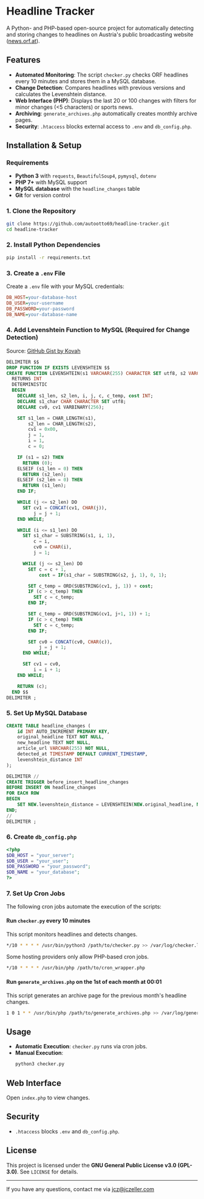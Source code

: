 # Headline Tracker

A Python- and PHP-based open-source project for automatically detecting and storing changes to headlines on Austria's public broadcasting  website ([news.orf.at](https://news.orf.at)).

## Features
- **Automated Monitoring**: The script `checker.py` checks ORF headlines every 10 minutes and stores them in a MySQL database.
- **Change Detection**: Compares headlines with previous versions and calculates the Levenshtein distance.
- **Web Interface (PHP)**: Displays the last 20 or 100 changes with filters for minor changes (<5 characters) or sports news.
- **Archiving**: `generate_archives.php` automatically creates monthly archive pages.
- **Security**: `.htaccess` blocks external access to `.env` and `db_config.php`.

## Installation & Setup

### Requirements
- **Python 3** with `requests`, `BeautifulSoup4`, `pymysql`, `dotenv`
- **PHP 7+** with MySQL support
- **MySQL database** with the `headline_changes` table
- **Git** for version control

### 1. Clone the Repository
```sh
git clone https://github.com/autootto69/headline-tracker.git
cd headline-tracker
```

### 2. Install Python Dependencies
```sh
pip install -r requirements.txt
```

### 3. Create a `.env` File
Create a `.env` file with your MySQL credentials:
```ini
DB_HOST=your-database-host
DB_USER=your-username
DB_PASSWORD=your-password
DB_NAME=your-database-name
```

### 4. Add Levenshtein Function to MySQL (Required for Change Detection)
Source: [GitHub Gist by Kovah](https://gist.github.com/Kovah/df90d336478a47d869b9683766cff718)
```sql
DELIMITER $$
DROP FUNCTION IF EXISTS LEVENSHTEIN $$
CREATE FUNCTION LEVENSHTEIN(s1 VARCHAR(255) CHARACTER SET utf8, s2 VARCHAR(255) CHARACTER SET utf8)
  RETURNS INT
  DETERMINISTIC
  BEGIN
    DECLARE s1_len, s2_len, i, j, c, c_temp, cost INT;
    DECLARE s1_char CHAR CHARACTER SET utf8;
    DECLARE cv0, cv1 VARBINARY(256);

    SET s1_len = CHAR_LENGTH(s1),
        s2_len = CHAR_LENGTH(s2),
        cv1 = 0x00,
        j = 1,
        i = 1,
        c = 0;

    IF (s1 = s2) THEN
      RETURN (0);
    ELSEIF (s1_len = 0) THEN
      RETURN (s2_len);
    ELSEIF (s2_len = 0) THEN
      RETURN (s1_len);
    END IF;

    WHILE (j <= s2_len) DO
      SET cv1 = CONCAT(cv1, CHAR(j)),
          j = j + 1;
    END WHILE;

    WHILE (i <= s1_len) DO
      SET s1_char = SUBSTRING(s1, i, 1),
          c = i,
          cv0 = CHAR(i),
          j = 1;

      WHILE (j <= s2_len) DO
        SET c = c + 1,
            cost = IF(s1_char = SUBSTRING(s2, j, 1), 0, 1);

        SET c_temp = ORD(SUBSTRING(cv1, j, 1)) + cost;
        IF (c > c_temp) THEN
          SET c = c_temp;
        END IF;

        SET c_temp = ORD(SUBSTRING(cv1, j+1, 1)) + 1;
        IF (c > c_temp) THEN
          SET c = c_temp;
        END IF;

        SET cv0 = CONCAT(cv0, CHAR(c)),
            j = j + 1;
      END WHILE;

      SET cv1 = cv0,
          i = i + 1;
    END WHILE;

    RETURN (c);
  END $$
DELIMITER ;
```

### 5. Set Up MySQL Database
```sql
CREATE TABLE headline_changes (
    id INT AUTO_INCREMENT PRIMARY KEY,
    original_headline TEXT NOT NULL,
    new_headline TEXT NOT NULL,
    article_url VARCHAR(255) NOT NULL,
    detected_at TIMESTAMP DEFAULT CURRENT_TIMESTAMP,
    levenshtein_distance INT
);

DELIMITER //
CREATE TRIGGER before_insert_headline_changes
BEFORE INSERT ON headline_changes
FOR EACH ROW
BEGIN
    SET NEW.levenshtein_distance = LEVENSHTEIN(NEW.original_headline, NEW.new_headline);
END;
//
DELIMITER ;
```

### 6. Create `db_config.php`
```php
<?php
$DB_HOST = "your_server";
$DB_USER = "your_user";
$DB_PASSWORD = "your_password";
$DB_NAME = "your_database";
?>
```

### 7. Set Up Cron Jobs

The following cron jobs automate the execution of the scripts:

#### **Run `checker.py` every 10 minutes**
This script monitors headlines and detects changes.
```sh
*/10 * * * * /usr/bin/python3 /path/to/checker.py >> /var/log/checker.log 2>&1
```

Some hosting providers only allow PHP-based cron jobs.
```sh
*/10 * * * * /usr/bin/php /path/to/cron_wrapper.php
```

#### **Run `generate_archives.php` on the 1st of each month at 00:01**
This script generates an archive page for the previous month's headline changes.
```sh
1 0 1 * * /usr/bin/php /path/to/generate_archives.php >> /var/log/generate_archives.log 2>&1
```
## Usage
- **Automatic Execution**: `checker.py` runs via cron jobs.
- **Manual Execution**:
  ```sh
  python3 checker.py
  ```
## **Web Interface**
Open `index.php` to view changes.

## Security
- `.htaccess` blocks `.env` and `db_config.php`.

## License
This project is licensed under the **GNU General Public License v3.0 (GPL-3.0)**. See `LICENSE` for details.

---
If you have any questions, contact me via jcz@jczeller.com
